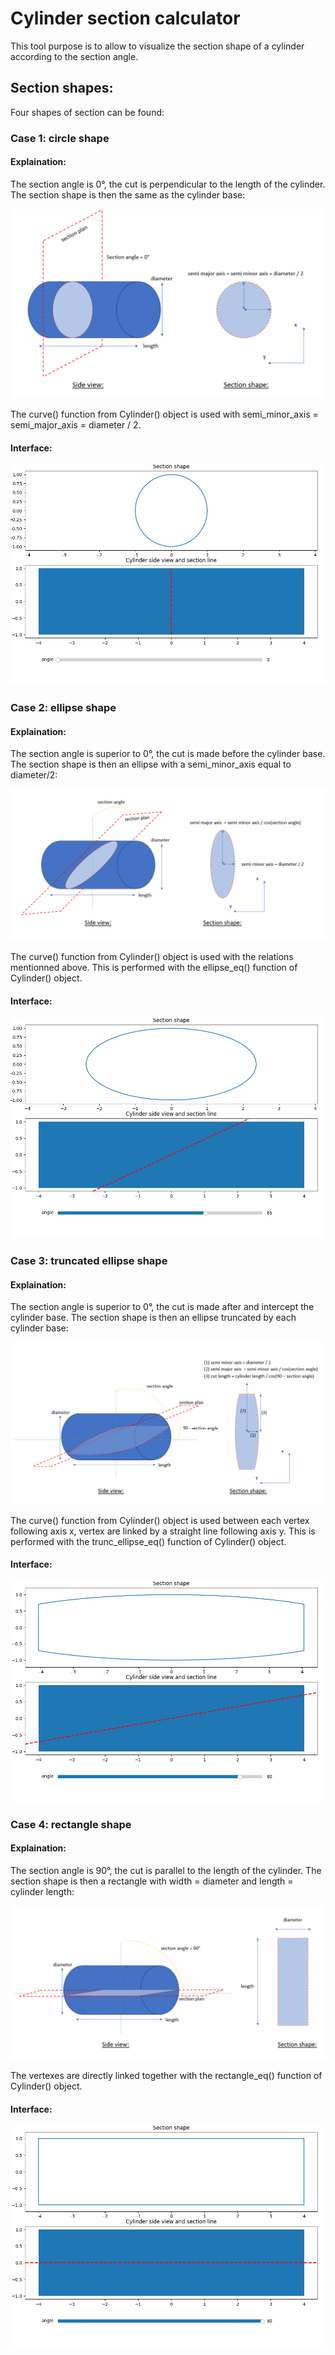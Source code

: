 # Cylinder section calculator

This tool purpose is to allow to visualize the section shape of a cylinder according to the section angle.

## Section shapes:

Four shapes of section can be found:

### Case 1: circle shape

#### Explaination:

The section angle is 0°, the cut is perpendicular to the length of the cylinder.
The section shape is then the same as the cylinder base:

![Case 1](resources/case_1.PNG)

The curve() function from Cylinder() object is used with semi_minor_axis = semi_major_axis = diameter / 2.

#### Interface:

![interface 1](resources/interface_1.PNG)

### Case 2: ellipse shape

#### Explaination: 

The section angle is superior to 0°, the cut is made before the cylinder base.
The section shape is then an ellipse with a semi_minor_axis equal to diameter/2:

![Case 2](resources/case_2.PNG)

The curve() function from Cylinder() object is used with the relations mentionned above.
This is performed with the ellipse_eq() function of Cylinder() object.

#### Interface:

![interface 2](resources/interface_2.PNG)

### Case 3: truncated ellipse shape

#### Explaination: 

The section angle is superior to 0°, the cut is made after and intercept the cylinder base.
The section shape is then an ellipse truncated by each cylinder base:

![Case 3](resources/case_3.PNG)

The curve() function from Cylinder() object is used between each vertex following axis x, vertex are linked by a straight line following axis y. This is performed with the trunc_ellipse_eq() function of Cylinder() object.

#### Interface:

![interface 3](resources/interface_3.PNG)

### Case 4: rectangle shape

#### Explaination:

The section angle is 90°, the cut is parallel to the length of the cylinder.
The section shape is then a rectangle with width = diameter and length = cylinder length:

![Case 4](resources/case_4.PNG)

The vertexes are directly linked together with the rectangle_eq() function of Cylinder() object.

#### Interface:

![interface 4](resources/interface_4.PNG)
